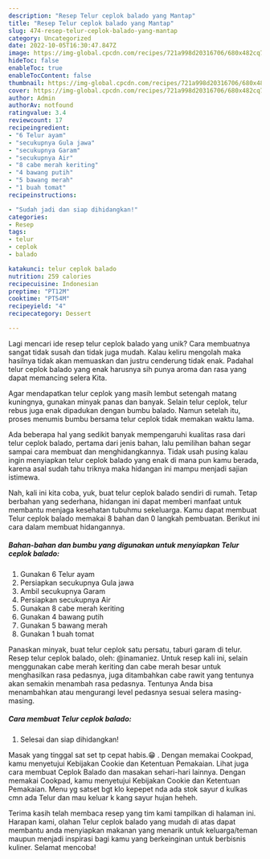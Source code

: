 ```yaml
---
description: "Resep Telur ceplok balado yang Mantap"
title: "Resep Telur ceplok balado yang Mantap"
slug: 474-resep-telur-ceplok-balado-yang-mantap
category: Uncategorized
date: 2022-10-05T16:30:47.847Z
image: https://img-global.cpcdn.com/recipes/721a998d20316706/680x482cq70/telur-ceplok-balado-foto-resep-utama.jpg
hideToc: false
enableToc: true
enableTocContent: false
thumbnail: https://img-global.cpcdn.com/recipes/721a998d20316706/680x482cq70/telur-ceplok-balado-foto-resep-utama.jpg
cover: https://img-global.cpcdn.com/recipes/721a998d20316706/680x482cq70/telur-ceplok-balado-foto-resep-utama.jpg
author: Admin
authorAv: notfound
ratingvalue: 3.4
reviewcount: 17
recipeingredient:
- "6 Telur ayam"
- "secukupnya Gula jawa"
- "secukupnya Garam"
- "secukupnya Air"
- "8 cabe merah keriting"
- "4 bawang putih"
- "5 bawang merah"
- "1 buah tomat"
recipeinstructions:

- "Sudah jadi dan siap dihidangkan!"
categories:
- Resep
tags:
- telur
- ceplok
- balado

katakunci: telur ceplok balado 
nutrition: 259 calories
recipecuisine: Indonesian
preptime: "PT12M"
cooktime: "PT54M"
recipeyield: "4"
recipecategory: Dessert

---
```





Lagi mencari ide resep telur ceplok balado yang unik? Cara membuatnya sangat tidak susah dan tidak juga mudah. Kalau keliru mengolah maka hasilnya tidak akan memuaskan dan justru cenderung tidak enak. Padahal telur ceplok balado yang enak harusnya sih punya aroma dan rasa yang dapat memancing selera Kita.





Agar mendapatkan telur ceplok yang masih lembut setengah matang kuningnya, gunakan minyak panas dan banyak. Selain telur ceplok, telur rebus juga enak dipadukan dengan bumbu balado. Namun setelah itu, proses menumis bumbu bersama telur ceplok tidak memakan waktu lama.

Ada beberapa hal yang sedikit banyak mempengaruhi kualitas rasa dari telur ceplok balado, pertama dari jenis bahan, lalu pemilihan bahan segar sampai cara membuat dan menghidangkannya. Tidak usah pusing kalau ingin menyiapkan telur ceplok balado yang enak di mana pun kamu berada, karena asal sudah tahu triknya maka hidangan ini mampu menjadi sajian istimewa.






Nah, kali ini kita coba, yuk, buat telur ceplok balado sendiri di rumah. Tetap berbahan yang sederhana, hidangan ini dapat memberi manfaat untuk membantu menjaga kesehatan tubuhmu sekeluarga. Kamu dapat membuat Telur ceplok balado memakai 8 bahan dan 0 langkah pembuatan. Berikut ini cara dalam membuat hidangannya.

<!--inarticleads1-->

##### Bahan-bahan dan bumbu yang digunakan untuk menyiapkan Telur ceplok balado:

1. Gunakan 6 Telur ayam
1. Persiapkan secukupnya Gula jawa
1. Ambil secukupnya Garam
1. Persiapkan secukupnya Air
1. Gunakan 8 cabe merah keriting
1. Gunakan 4 bawang putih
1. Gunakan 5 bawang merah
1. Gunakan 1 buah tomat


Panaskan minyak, buat telur ceplok satu persatu, taburi garam di telur. Resep telur ceplok balado, oleh: @inamaniez. Untuk resep kali ini, selain menggunakan cabe merah keriting dan cabe merah besar untuk menghasilkan rasa pedasnya, juga ditambahkan cabe rawit yang tentunya akan semakin menambah rasa pedasnya. Tentunya Anda bisa menambahkan atau mengurangi level pedasnya sesuai selera masing-masing. 

<!--inarticleads2-->

##### Cara membuat Telur ceplok balado:


1. Selesai dan siap dihidangkan!

Masak yang tinggal sat set tp cepat habis.😁 . Dengan memakai Cookpad, kamu menyetujui Kebijakan Cookie dan Ketentuan Pemakaian. Lihat juga cara membuat Ceplok Balado dan masakan sehari-hari lainnya. Dengan memakai Cookpad, kamu menyetujui Kebijakan Cookie dan Ketentuan Pemakaian. Menu yg satset bgt klo kepepet nda ada stok sayur d kulkas cmn ada Telur dan mau keluar k kang sayur hujan heheh. 

Terima kasih telah membaca resep yang tim kami tampilkan di halaman ini. Harapan kami, olahan Telur ceplok balado yang mudah di atas dapat membantu anda menyiapkan makanan yang menarik untuk keluarga/teman maupun menjadi inspirasi bagi kamu yang berkeinginan untuk berbisnis kuliner. Selamat mencoba!
